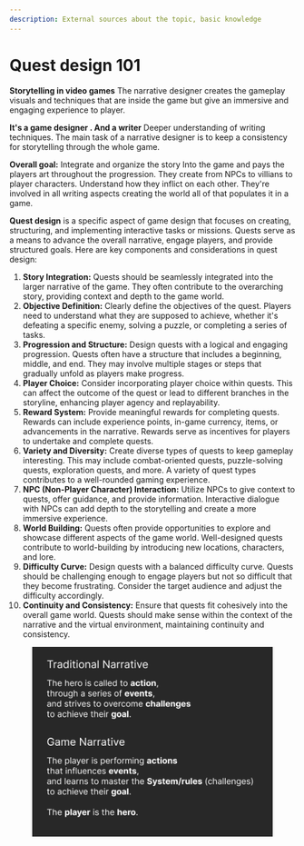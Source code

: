 ```yaml
---
description: External sources about the topic, basic knowledge
---
```


# Quest design 101

**Storytelling in video games** The narrative designer creates the gameplay visuals and techniques that are inside the game but give an immersive and engaging experience to player.

**It's a game designer . And a writer** Deeper understanding of writing techniques. The main task of a narrative designer is to keep a consistency for storytelling through the whole game.

**Overall goal:** Integrate and organize the story Into the game and pays the players art throughout the progression. They create from NPCs to villians to player characters. Understand how they inflict on each other. They're involved in all writing aspects creating the world all of that populates it in a game.

**Quest design** is a specific aspect of game design that focuses on creating, structuring, and implementing interactive tasks or missions. Quests serve as a means to advance the overall narrative, engage players, and provide structured goals. Here are key components and considerations in quest design:



1. **Story Integration:** Quests should be seamlessly integrated into the larger narrative of the game. They often contribute to the overarching story, providing context and depth to the game world.
2. **Objective Definition:** Clearly define the objectives of the quest. Players need to understand what they are supposed to achieve, whether it's defeating a specific enemy, solving a puzzle, or completing a series of tasks.
3. **Progression and Structure:** Design quests with a logical and engaging progression. Quests often have a structure that includes a beginning, middle, and end. They may involve multiple stages or steps that gradually unfold as players make progress.
4. **Player Choice:** Consider incorporating player choice within quests. This can affect the outcome of the quest or lead to different branches in the storyline, enhancing player agency and replayability.
5. **Reward System:** Provide meaningful rewards for completing quests. Rewards can include experience points, in-game currency, items, or advancements in the narrative. Rewards serve as incentives for players to undertake and complete quests.
6. **Variety and Diversity:** Create diverse types of quests to keep gameplay interesting. This may include combat-oriented quests, puzzle-solving quests, exploration quests, and more. A variety of quest types contributes to a well-rounded gaming experience.
7. **NPC (Non-Player Character) Interaction:** Utilize NPCs to give context to quests, offer guidance, and provide information. Interactive dialogue with NPCs can add depth to the storytelling and create a more immersive experience.
8. **World Building:** Quests often provide opportunities to explore and showcase different aspects of the game world. Well-designed quests contribute to world-building by introducing new locations, characters, and lore.
9. **Difficulty Curve:** Design quests with a balanced difficulty curve. Quests should be challenging enough to engage players but not so difficult that they become frustrating. Consider the target audience and adjust the difficulty accordingly.
10. **Continuity and Consistency:** Ensure that quests fit cohesively into the overall game world. Quests should make sense within the context of the narrative and the virtual environment, maintaining continuity and consistency.



<figure><img src="../../.gitbook/assets/Frame 7.jpg" alt=""><figcaption></figcaption></figure>
